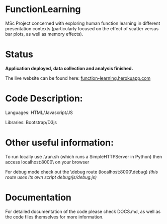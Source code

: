 # FunctionLearning

MSc Project concerned with exploring human function learning in different presentation contexts (particularly focused on the effect of scatter versus bar plots, as well as memory effects).


# Status

**Application deployed, data collection and analysis finished.**

The live website can be found here: [function-learning.herokuapp.com](function-learning.herokuapp.com)


# Code Description:

Languages: HTML/Javascript/JS

Libraries: Bootstrap/D3js


# Other useful information:

To run locally use .\run.sh (which runs a SimpleHTTPServer in Python) then access localhost:8000\ on your browser

For debug mode check out the \debug route (localhost:8000\debug) *(this route uses its own script debug/js/debug.js)*


# Documentation

For detailed documentation of the code please check DOCS.md, as well as the code files themselves for more information.













